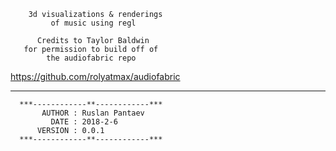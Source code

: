 
        3d visualizations & renderings
             of music using regl
             
          Credits to Taylor Baldwin
       for permission to build off of
            the audiofabric repo
   https://github.com/rolyatmax/audiofabric
         
   ---
      ***------------**------------***   
           AUTHOR : Ruslan Pantaev
             DATE : 2018-2-6
          VERSION : 0.0.1
      ***------------**------------***
